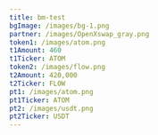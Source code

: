 ```yaml
---
title: bm-test
bgImage: /images/bg-1.png
partner: /images/OpenXswap_gray.png
token1: /images/atom.png
t1Amount: 460
t1Ticker: ATOM
token2: /images/flow.png
t2Amount: 420,000
t2Ticker: FLOW
pt1: /images/atom.png
pt1Ticker: ATOM
pt2: /images/usdt.png
pt2Ticker: USDT
---
```


#
